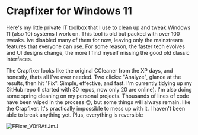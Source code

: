 # Crapfixer for Windows 11
Here's my little private IT toolbox that I use to clean up and tweak Windows 11 (also 10) systems I work on. This tool is old but packed with over 100 tweaks. Ive disabled many of them for now, leaving only the mainstream features that everyone can use. For some reason, the faster tech evolves and UI designs change, the more I find myself missing the good old classic interfaces.

The Crapfixer looks like the original CCleaner from the XP days, and honestly, thats all I've ever needed. Two clicks: "Analyze", glance at the results, then hit "Fix". Simple, effective, and fast.
I'm currently tidying up my GitHub repo (I started with 30 repos, now only 20 are online). I'm also doing some spring cleaning on my personal projects. Thousands of lines of code have been wiped in the process 😉, but some things will always remain. like the Crapfixer.
It's practically impossible to mess up with it. I haven't been able to break anything yet. Plus, everything is reversible

![FFixer_V0fRAtiJmJ](https://github.com/user-attachments/assets/af8ae826-88e3-4ccf-bc9a-9f6e56d26322)

